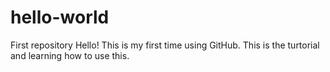 # hello-world
First repository
Hello!
This is my first time using GitHub.  This is the turtorial and learning how to use this.
